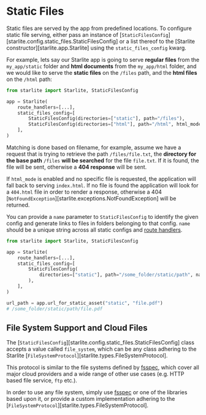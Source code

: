 # Static Files

Static files are served by the app from predefined locations. To configure static file serving, either pass an
instance of [`StaticFilesConfig`][starlite.config.static_files.StaticFilesConfig] or a list
thereof to the [Starlite constructor][starlite.app.Starlite] using the `static_files_config` kwarg.

For example, lets say our Starlite app is going to serve **regular files** from the `my_app/static` folder and **html
documents** from the `my_app/html` folder, and we would like to serve the **static files** on the `/files` path,
and the **html files** on the `/html` path:

```python
from starlite import Starlite, StaticFilesConfig

app = Starlite(
    route_handlers=[...],
    static_files_config=[
        StaticFilesConfig(directories=["static"], path="/files"),
        StaticFilesConfig(directories=["html"], path="/html", html_mode=True),
    ],
)
```

Matching is done based on filename, for example, assume we have a request that is trying to retrieve the path
`/files/file.txt`, the **directory for the base path** `/files` **will be searched** for the file `file.txt`. If it is
found, the file will be sent, otherwise a **404 response** will be sent.

If `html_mode` is enabled and no specific file is requested, the application will fall back to serving `index.html`. If
no file is found the application will look for a `404.html` file in order to render a response, otherwise a 404
[`NotFoundException`][starlite.exceptions.NotFoundException] will be returned.

You can provide a `name` parameter to `StaticFilesConfig` to identify the given config and generate links to files in
folders belonging to that config. `name` should be a unique string across all static configs and
[route handlers](../2-route-handlers/4-route-handler-indexing.md).

```python
from starlite import Starlite, StaticFilesConfig

app = Starlite(
    route_handlers=[...],
    static_files_config=[
        StaticFilesConfig(
            directories=["static"], path="/some_folder/static/path", name="static"
        ),
    ],
)

url_path = app.url_for_static_asset("static", "file.pdf")
# /some_folder/static/path/file.pdf
```

## File System Support and Cloud Files

The [`StaticFilesConfig`][starlite.config.static_files.StaticFilesConfig] class accepts a value called `file_system`,
which can be any class adhering to the Starlite [`FileSystemProtocol`][starlite.types.FileSystemProtocol].

This protocol is similar to the file systems defined by [fsspec](https://filesystem-spec.readthedocs.io/en/latest/),
which cover all major cloud providers and a wide range of other use cases (e.g. HTTP based file service, `ftp` etc.).

In order to use any file system, simply use [fsspec](https://filesystem-spec.readthedocs.io/en/latest/) or one of
the libraries based upon it, or provide a custom implementation adhering to the
[`FileSystemProtocol`][starlite.types.FileSystemProtocol].
